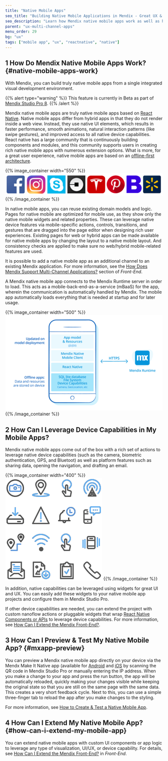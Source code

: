 ```yaml
---
title: "Native Mobile Apps"
seo_title: "Building Native Mobile Applications in Mendix - Great UX & Leverage of Device Functionality"
seo_description: "Learn how Mendix native mobile apps work as well as how to create great UX, leverage device capabilities, publish, test, and update applications."
parent: "ux-multi-channel-apps"
menu_order: 29
bg: "ux"
tags: ["mobile app", "ux", "reactnative", "native"]
---
```


## 1 How Do Mendix Native Mobile Apps Work? {#native-mobile-apps-work}

With Mendix, you can build truly native mobile apps from a single integrated visual development environment.

{{% alert type="warning" %}}
This feature is currently in Beta as part of [Mendix Studio Pro 8](https://docs.mendix.com/releasenotes/studio-pro/8.0).
{{% /alert %}}

Mendix native mobile apps are truly native mobile apps based on [React Native](https://facebook.github.io/react-native/). Native mobile apps differ from hybrid apps in that they do not render inside a web view. Instead, they use native UI elements, which results in faster performance, smooth animations, natural interaction patterns (like swipe gestures), and improved access to all native device capabilities. React native has a large community that is continuously building components and modules, and this community supports users in creating rich native mobile apps with numerous extension options. What is more, for a great user experience, native mobile apps are based on an [offline-first architecture](offline-apps).

{{% image_container width="550" %}}
![Examples of Apps Using ReactNative as Technology](attachments/reactnative_showcases.png)
{{% /image_container %}}

In native mobile apps, you can reuse existing domain models and logic. Pages for native mobile are optimized for mobile use, as they show only the native mobile widgets and related properties. These can leverage native device features via mobile-specific actions, controls, transitions, and gestures that are dragged into the page editor when designing rich user experiences. Existing pages for web or hybrid apps can be made available for native mobile apps by changing the layout to a native mobile layout. And consistency checks are applied to make sure no web/hybrid mobile-related features are used.

It is possible to add a native mobile app as an additional channel to an existing Mendix application. For more information, see the [How Does Mendix Support Multi-Channel Applications?](front-end#support-multi-channel) section of *Front-End*.

A Mendix native mobile app connects to the Mendix Runtime server in order to load. This acts as a mobile-back-end-as-a-service (mBaaS) for the app, wherein the communication is automatically handled by Mendix. The mobile app automatically loads everything that is needed at startup and for later usage.

{{% image_container width="500" %}}
![Native Mobile Application Architecture](attachments/native-mobile-architecture.png)
{{% /image_container %}}

## 2 How Can I Leverage Device Capabilities in My Mobile Apps?

Mendix native mobile apps come out of the box with a rich set of actions to leverage native device capabilities (such as the camera, biometric authentication, GPS, and Bluetoot) as well as platform features such as sharing data, opening the navigation, and drafting an email. 

{{% image_container width="400" %}}
![Out-of-the-Box Native Device Capabilities](attachments/native-actions.png)
{{% /image_container %}}

In addition, native capabilities can be leveraged using widgets for great UI and UX. You can easily add these widgets to your native mobile app projects and configure them in Mendix Studio Pro. 

If other device capabilities are needed, you can extend the project with custom nanoflow actions or pluggable widgets that wrap [React Native Components or APIs](https://facebook.github.io/react-native/docs/components-and-apis.html) to leverage device capabilities. For more information, see [How Can I Extend the Mendix Front-End?](front-end#extend).

## 3 How Can I Preview & Test My Native Mobile App? {#mxapp-preview}

You can preview a Mendix native mobile app directly on your device via the Mendx Make It Native app (available for [Android](https://play.google.com/store/apps/details?id=com.mendix.developerapp) and [iOS](https://docs.mendix.com/howto/mobile/getting-started-with-native-mobile#downloading-for-ios) by scanning the QR code in Mendix Studio Pro or manually entering the IP address. When you make a change to your app and press the run button, the app will be automatically reloaded, quickly making your changes visible while keeping the original state so that you are still on the same page with the same data. This creates a very short feedback cycle. Next to this, you can use a simple three-finger tab to reload the app after you make changes to the styling.

For more information, see [How to Create & Test a Native Mobile App](https://docs.mendix.com/howto/mobile/getting-started-with-native-mobile).

## 4 How Can I Extend My Native Mobile App? {#how-can-i-extend-my-mobile-app}

You can extend native mobile apps with custom UI components or app logic to leverage any type of visualization, UI/UX, or device capability. For details, see [How Can I Extend the Mendix Front-End?](front-end#extend) in *Front-End*. 

